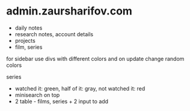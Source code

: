 # admin.zaursharifov.com

- daily notes
- research notes, account details
- projects
- film, series

for sidebar use divs with different colors and on update change random colors


series 
- watched it: green, half of it: gray, not watched it: red
- minisearch on top
- 2 table - films, series + 2 input to add
